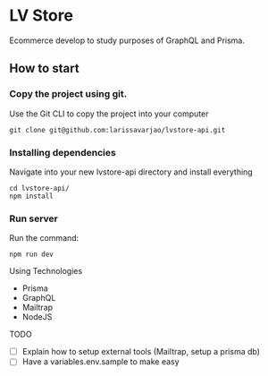 # LV Store

Ecommerce develop to study purposes of GraphQL and Prisma.

## How to start

### Copy the project using git.

Use the Git CLI to copy the project into your computer

```shell
git clone git@github.com:larissavarjao/lvstore-api.git
```

### Installing dependencies

Navigate into your new lvstore-api directory and install everything

```shell
cd lvstore-api/
npm install
```

### Run server

Run the command:

```shell
npm run dev
```

Using Technologies

- Prisma
- GraphQL
- Mailtrap
- NodeJS

TODO

- [ ] Explain how to setup external tools (Mailtrap, setup a prisma db)
- [ ] Have a variables.env.sample to make easy
